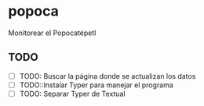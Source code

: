 # popoca

Monitorear el Popocatépetl

## TODO

- [ ] TODO: Buscar la página donde se actualizan los datos
- [ ] TODO::Instalar Typer para manejar el programa
- [ ] TODO: Separar Typer de Textual
